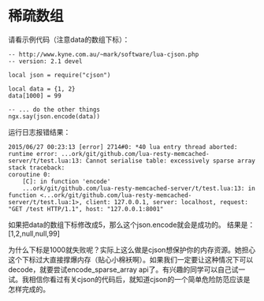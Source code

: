 # 稀疏数组

请看示例代码（注意data的数组下标）：
```
-- http://www.kyne.com.au/~mark/software/lua-cjson.php
-- version: 2.1 devel

local json = require("cjson")

local data = {1, 2}
data[1000] = 99

-- ... do the other things
ngx.say(json.encode(data))
```

运行日志报错结果：
```
2015/06/27 00:23:13 [error] 2714#0: *40 lua entry thread aborted: runtime error: ...ork/git/github.com/lua-resty-memcached-server/t/test.lua:13: Cannot serialise table: excessively sparse array
stack traceback:
coroutine 0:
    [C]: in function 'encode'
    ...ork/git/github.com/lua-resty-memcached-server/t/test.lua:13: in function <...ork/git/github.com/lua-resty-memcached-server/t/test.lua:1>, client: 127.0.0.1, server: localhost, request: "GET /test HTTP/1.1", host: "127.0.0.1:8001"
```

如果把data的数组下标修改成5，那么这个json.encode就会是成功的。
结果是：[1,2,null,null,99]

为什么下标是1000就失败呢？实际上这么做是cjson想保护你的内存资源。她担心这个下标过大直接撑爆内存（贴心小棉袄啊）。如果我们一定要让这种情况下可以decode，就要尝试encode_sparse_array api了。有兴趣的同学可以自己试一试。我相信你看过有关cjson的代码后，就知道cjson的一个简单危险防范应该是怎样完成的。
